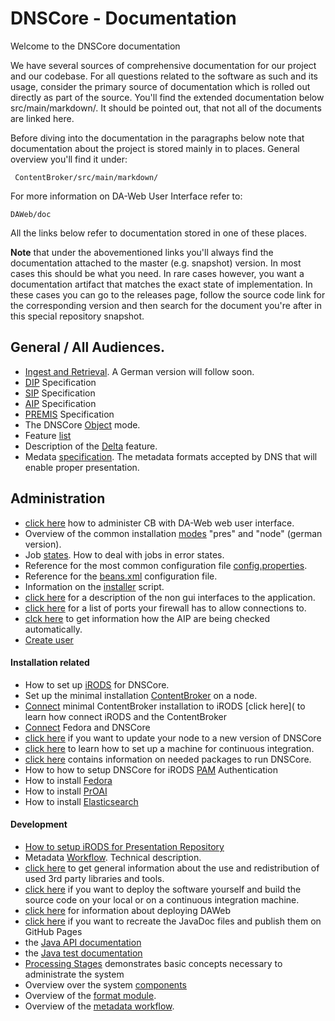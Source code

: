 # DNSCore - Documentation

Welcome to the DNSCore documentation

We have several sources of comprehensive documentation for our project and our codebase.
For all questions related to the software as such and its usage, consider the primary source of
documentation which is rolled out directly as part of the source. You'll find the extended documentation 
below src/main/markdown/. It should be pointed out, that not all of the documents are linked here. 

Before diving into the documentation in the paragraphs below note that documentation about the
project is stored mainly in to places.
General overview you'll find it under:

     ContentBroker/src/main/markdown/

For more information on DA-Web User Interface refer to:

    DAWeb/doc

All the links below refer to documentation stored in one of these places.

**Note** that under the abovementioned links you'll always find the documentation attached to the master (e.g. snapshot) version. In most cases this should be what you need. In rare cases however, you want a documentation artifact that matches the exact state of implementation. In these cases you can go to
the releases page, follow the source code link for the corresponding version and then search for the document you're after in this special repository snapshot.

## General / All Audiences.

* [Ingest and Retrieval](../../../../DAWeb/doc/manual_ingest_and_retrieval.md). A German version will follow soon.
* [DIP](specification_dip.md) Specification
* [SIP](specification_sip.md) Specification
* [AIP](specification_aip.md) Specification
* [PREMIS](specification_premis.md) Specification
* The DNSCore [Object](object_model.md) mode.
* Feature [list](features.md)
* Description of the [Delta](the_delta_feature.md) feature.
* Medata [specification](metadata_specification.md). The metadata formats accepted by DNS that will enable proper presentation.

## Administration

* [click here](../../../../DAWeb/doc/contentBroker_administration.md) how to administer CB with DA-Web web user interface.
* Overview of the common installation [modes](administration-dnscore-modes.de.md) "pres" and "node" (german version).
* Job [states](administration-troubleshooting.md). How to deal with jobs in error states.
* Reference for the most common configuration file [config.properties](administration-config-properties-reference.md).
* Reference for the [beans.xml](administration-beans.md) configuration file.
* Information on the [installer](administration-the-installer.md) script.
* [click here](administration-interfaces.md) for a description of the non gui interfaces to the application.
* [click here](open_ports.md) for a list of ports your firewall has to allow connections to.
* [clck here](audit.md) to get information how the AIP are being checked automatically.
* [Create user](create_user.md)


#### Installation related

* How to set up [iRODS](installation_irods.md) for DNSCore.
* Set up the minimal installation [ContentBroker](ContentBroker/src/main/markdown/installation_cb.md) on a node.
* [Connect](installation_irods_cb.md) minimal ContentBroker installation to iRODS [click here]( to learn how connect iRODS and the ContentBroker
* [Connect](install_fedora.md) Fedora and DNSCore
* [click here](installation.md) if you want to update your node to a new version of DNSCore
* [click here](installation_ci.md) to learn how to set up a machine for continuous integration.
* [click here](needed_packages.md) contains information on needed packages to run DNSCore.
* How to how to setup DNSCore for iRODS [PAM](using_iRODS_PAM_auth.md) Authentication
* How to install [Fedora](ContentBroker/src/main/markdown/install_fedora.md)
* How to install [PrOAI](ContentBroker/src/main/markdown/install_proai.md)
* How to install [Elasticsearch](ContentBroker/src/main/markdown/install_elasticsearch.md)
 

#### Development

* [How to setup iRODS for Presentation Repository](ContentBroker/src/main/markdown/setup_irods.md)
* Metadata [Workflow](metadata_workflow.md). Technical description.
* [click here](3rdPartyTools.md) to get general information about the use and redistribution of used 3rd party libraries and tools.
* [click here](development_deploy.md) if you want to deploy the software yourself and build the source code on your local or on a continuous integration machine.
* [click here](../../../../DAWeb/doc/deploy.md) for information about deploying DAWeb
* [click here](javadoc.md) if you want to recreate the JavaDoc files and publish them on GitHub Pages
* the [Java API documentation](http://da-nrw.github.io/DNSCore/apidocs/)
* the [Java test documentation](http://da-nrw.github.io/DNSCore/testapidocs/)
* [Processing Stages](processing_stages.md) demonstrates basic concepts necessary to administrate the system
* Overview over the system [components](ContentBroker/src/main/markdown/components_connectors.md)
* Overview of the [format module](src/main/markdown/format_module.md).
* Overview of the [metadata workflow](ContentBroker/src/main/markdown/metadata_workflow.md).
